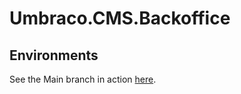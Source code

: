 # Umbraco.CMS.Backoffice

## Environments

See the Main branch in action [here](https://ashy-bay-09f36a803.1.azurestaticapps.net/).
